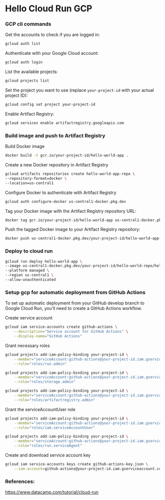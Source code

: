 # Hello Cloud Run GCP

### GCP cli  commands

Get the accounts to check if you are logged in:
```bash
gcloud auth list
```

Authenticate with your Google Cloud account:
```bash
gcloud auth login
```

List the available projects:
```bash
gcloud projects list
```

Set the project you want to use (replace `your-project-id` with your actual project ID):
```bash
gcloud config set project your-project-id
```


Enable Artifact Registry:
```bash
gcloud services enable artifactregistry.googleapis.com
```

### Build image and push to Artifact Registry

Build  Docker image
```bash
docker build -t gcr.io/your-project-id/hello-world-app .
```

Create a new Docker repository in Artifact Registry
```bash
gcloud artifacts repositories create hello-world-app-repo \
--repository-format=docker \
--location=us-central1
```

Configure Docker to authenticate with Artifact Registry
```bash
gcloud auth configure-docker us-central1-docker.pkg.dev
```

Tag your Docker image with the Artifact Registry repository URL:
```bash
docker tag gcr.io/your-project-id/hello-world-app us-central1-docker.pkg.dev/your-project-id/hello-world-app-repo/hello-world-app
```


Push the tagged Docker image to your Artifact Registry repository:
```bash
docker push us-central1-docker.pkg.dev/your-project-id/hello-world-app-repo/hello-world-app
```

### Deploy to cloud run
```bash
gcloud run deploy hello-world-app \
--image us-central1-docker.pkg.dev/your-project-id/hello-world-repo/hello-world-app \
--platform managed \
--region us-central1 \
--allow-unauthenticated
```


### Setup gcp for automatic deployment from GitHub Actions
To set up automatic deployment from your GitHub develop branch to Google Cloud Run, you'll need to create a GitHub Actions workflow. 

Create service account
```bash
gcloud iam service-accounts create github-actions \
    --description="Service account for GitHub Actions" \
    --display-name="GitHub Actions"
```

Grant necessary roles
```bash
gcloud projects add-iam-policy-binding your-project-id \
    --member="serviceAccount:github-actions@your-project-id.iam.gserviceaccount.com" \
    --role="roles/run.admin"

gcloud projects add-iam-policy-binding your-project-id \
    --member="serviceAccount:github-actions@your-project-id.iam.gserviceaccount.com" \
    --role="roles/storage.admin"

gcloud projects add-iam-policy-binding your-project-id \
    --member="serviceAccount:github-actions@your-project-id.iam.gserviceaccount.com" \
    --role="roles/artifactregistry.admin"
```

Grant the serviceAccountUser role
```bash
gcloud projects add-iam-policy-binding your-project-id \
    --member="serviceAccount:github-actions@your-project-id.iam.gserviceaccount.com" \
    --role="roles/iam.serviceAccountUser"

gcloud projects add-iam-policy-binding your-project-id \
    --member="serviceAccount:github-actions@your-project-id.iam.gserviceaccount.com" \
    --role="roles/run.serviceAgent"
```

Create and download service account key
```bash
gcloud iam service-accounts keys create github-actions-key.json \
    --iam-account=github-actions@your-project-id.iam.gserviceaccount.com
```


### References:
https://www.datacamp.com/tutorial/cloud-run
